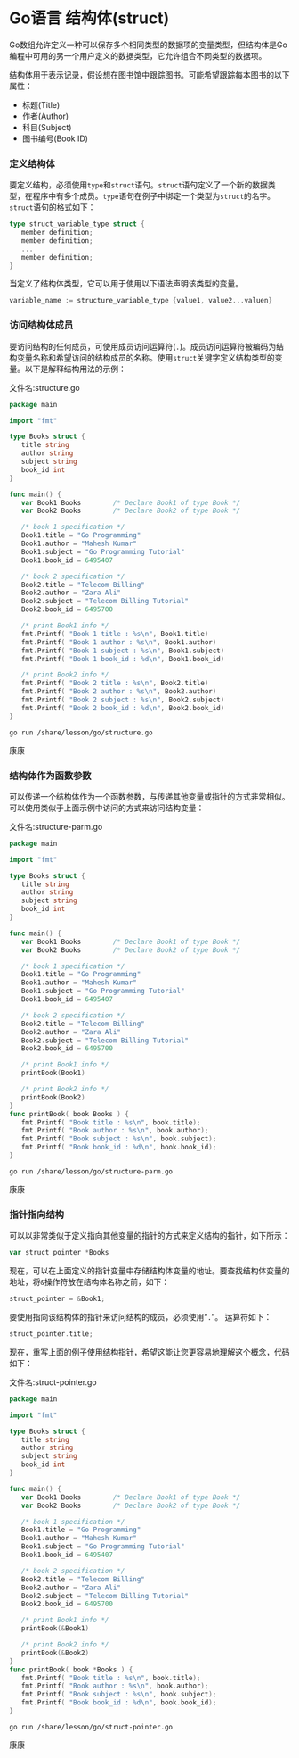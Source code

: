 # Go语言 结构体(struct)

Go数组允许定义一种可以保存多个相同类型的数据项的变量类型，但结构体是Go编程中可用的另一个用户定义的数据类型，它允许组合不同类型的数据项。

结构体用于表示记录，假设想在图书馆中跟踪图书。可能希望跟踪每本图书的以下属性：

- 标题(Title)
- 作者(Author)
- 科目(Subject)
- 图书编号(Book ID)

### 定义结构体

要定义结构，必须使用`type`和`struct`语句。`struct`语句定义了一个新的数据类型，在程序中有多个成员。`type`语句在例子中绑定一个类型为`struct`的名字。 `struct`语句的格式如下：

```go
type struct_variable_type struct {
   member definition;
   member definition;
   ...
   member definition;
}
```

当定义了结构体类型，它可以用于使用以下语法声明该类型的变量。

```go
variable_name := structure_variable_type {value1, value2...valuen}
```

### 访问结构体成员

要访问结构的任何成员，可使用成员访问运算符(`.`)。成员访问运算符被编码为结构变量名称和希望访问的结构成员的名称。使用`struct`关键字定义结构类型的变量。以下是解释结构用法的示例：


文件名:structure.go

```go
package main

import "fmt"

type Books struct {
   title string
   author string
   subject string
   book_id int
}

func main() {
   var Book1 Books        /* Declare Book1 of type Book */
   var Book2 Books        /* Declare Book2 of type Book */

   /* book 1 specification */
   Book1.title = "Go Programming"
   Book1.author = "Mahesh Kumar"
   Book1.subject = "Go Programming Tutorial"
   Book1.book_id = 6495407

   /* book 2 specification */
   Book2.title = "Telecom Billing"
   Book2.author = "Zara Ali"
   Book2.subject = "Telecom Billing Tutorial"
   Book2.book_id = 6495700

   /* print Book1 info */
   fmt.Printf( "Book 1 title : %s\n", Book1.title)
   fmt.Printf( "Book 1 author : %s\n", Book1.author)
   fmt.Printf( "Book 1 subject : %s\n", Book1.subject)
   fmt.Printf( "Book 1 book_id : %d\n", Book1.book_id)

   /* print Book2 info */
   fmt.Printf( "Book 2 title : %s\n", Book2.title)
   fmt.Printf( "Book 2 author : %s\n", Book2.author)
   fmt.Printf( "Book 2 subject : %s\n", Book2.subject)
   fmt.Printf( "Book 2 book_id : %d\n", Book2.book_id)
}
```

```shell
go run /share/lesson/go/structure.go
```

康康

### 结构体作为函数参数

可以传递一个结构体作为一个函数参数，与传递其他变量或指针的方式非常相似。可以使用类似于上面示例中访问的方式来访问结构变量：

文件名:structure-parm.go

```go
package main

import "fmt"

type Books struct {
   title string
   author string
   subject string
   book_id int
}

func main() {
   var Book1 Books        /* Declare Book1 of type Book */
   var Book2 Books        /* Declare Book2 of type Book */

   /* book 1 specification */
   Book1.title = "Go Programming"
   Book1.author = "Mahesh Kumar"
   Book1.subject = "Go Programming Tutorial"
   Book1.book_id = 6495407

   /* book 2 specification */
   Book2.title = "Telecom Billing"
   Book2.author = "Zara Ali"
   Book2.subject = "Telecom Billing Tutorial"
   Book2.book_id = 6495700

   /* print Book1 info */
   printBook(Book1)

   /* print Book2 info */
   printBook(Book2)
}
func printBook( book Books ) {
   fmt.Printf( "Book title : %s\n", book.title);
   fmt.Printf( "Book author : %s\n", book.author);
   fmt.Printf( "Book subject : %s\n", book.subject);
   fmt.Printf( "Book book_id : %d\n", book.book_id);
}
```

```shell
go run /share/lesson/go/structure-parm.go
```

康康

### 指针指向结构

可以以非常类似于定义指向其他变量的指针的方式来定义结构的指针，如下所示：

```go
var struct_pointer *Books
```

现在，可以在上面定义的指针变量中存储结构体变量的地址。要查找结构体变量的地址，将`&`操作符放在结构体名称之前，如下：

```go
struct_pointer = &Book1;
```

要使用指向该结构体的指针来访问结构的成员，必须使用“`.`”。 运算符如下：

```go
struct_pointer.title;
```

现在，重写上面的例子使用结构指针，希望这能让您更容易地理解这个概念，代码如下：

文件名:struct-pointer.go

```go
package main

import "fmt"

type Books struct {
   title string
   author string
   subject string
   book_id int
}

func main() {
   var Book1 Books        /* Declare Book1 of type Book */
   var Book2 Books        /* Declare Book2 of type Book */

   /* book 1 specification */
   Book1.title = "Go Programming"
   Book1.author = "Mahesh Kumar"
   Book1.subject = "Go Programming Tutorial"
   Book1.book_id = 6495407

   /* book 2 specification */
   Book2.title = "Telecom Billing"
   Book2.author = "Zara Ali"
   Book2.subject = "Telecom Billing Tutorial"
   Book2.book_id = 6495700

   /* print Book1 info */
   printBook(&Book1)

   /* print Book2 info */
   printBook(&Book2)
}
func printBook( book *Books ) {
   fmt.Printf( "Book title : %s\n", book.title);
   fmt.Printf( "Book author : %s\n", book.author);
   fmt.Printf( "Book subject : %s\n", book.subject);
   fmt.Printf( "Book book_id : %d\n", book.book_id);
}
```

```shell
go run /share/lesson/go/struct-pointer.go
```

康康